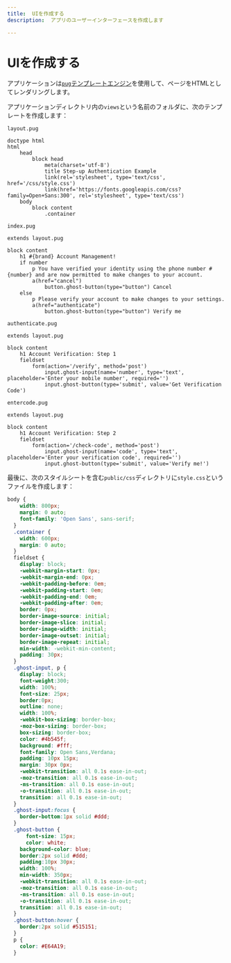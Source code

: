 ```yaml
---
title:  UIを作成する
description:  アプリのユーザーインターフェースを作成します

---
```


UIを作成する
=======

アプリケーションは[`pug`テンプレートエンジン](https://pugjs.org/)を使用して、ページをHTMLとしてレンダリングします。

アプリケーションディレクトリ内の`views`という名前のフォルダに、次のテンプレートを作成します：

`layout.pug`

    doctype html
    html
        head
            block head 
                meta(charset='utf-8')
                title Step-up Authentication Example
                link(rel='stylesheet', type='text/css', href='/css/style.css')
                link(href='https://fonts.googleapis.com/css?family=Open+Sans:300', rel='stylesheet', type='text/css')
        body
            block content
                .container

`index.pug`

    extends layout.pug
    
    block content
        h1 #{brand} Account Management!
        if number
            p You have verified your identity using the phone number #{number} and are now permitted to make changes to your account.
            a(href="cancel")
                button.ghost-button(type="button") Cancel
        else
            p Please verify your account to make changes to your settings.
            a(href="authenticate")
                button.ghost-button(type="button") Verify me

`authenticate.pug`

    extends layout.pug
    
    block content
        h1 Account Verification: Step 1
        fieldset
            form(action='/verify', method='post')
                input.ghost-input(name='number', type='text', placeholder='Enter your mobile number', required='')
                input.ghost-button(type='submit', value='Get Verification Code')

`entercode.pug`

    extends layout.pug
    
    block content
        h1 Account Verification: Step 2
        fieldset
            form(action='/check-code', method='post')
                input.ghost-input(name='code', type='text', placeholder='Enter your verification code', required='')
                input.ghost-button(type='submit', value='Verify me!')

最後に、次のスタイルシートを含む`public/css`ディレクトリに`style.css`というファイルを作成します：

```css
body {
    width: 800px;
    margin: 0 auto;
    font-family: 'Open Sans', sans-serif;
  }
  .container {
    width: 600px;
    margin: 0 auto;
  }
  fieldset {
    display: block;
    -webkit-margin-start: 0px;
    -webkit-margin-end: 0px;
    -webkit-padding-before: 0em;
    -webkit-padding-start: 0em;
    -webkit-padding-end: 0em;
    -webkit-padding-after: 0em;
    border: 0px;
    border-image-source: initial;
    border-image-slice: initial;
    border-image-width: initial;
    border-image-outset: initial;
    border-image-repeat: initial;
    min-width: -webkit-min-content;
    padding: 30px;
  }
  .ghost-input, p {
    display: block;
    font-weight:300;
    width: 100%;
    font-size: 25px;
    border:0px;
    outline: none;
    width: 100%;
    -webkit-box-sizing: border-box;
    -moz-box-sizing: border-box;
    box-sizing: border-box;
    color: #4b545f;
    background: #fff;
    font-family: Open Sans,Verdana;
    padding: 10px 15px;
    margin: 30px 0px;
    -webkit-transition: all 0.1s ease-in-out;
    -moz-transition: all 0.1s ease-in-out;
    -ms-transition: all 0.1s ease-in-out;
    -o-transition: all 0.1s ease-in-out;
    transition: all 0.1s ease-in-out;
  }
  .ghost-input:focus {
    border-bottom:1px solid #ddd;
  }
  .ghost-button {
      font-size: 15px;
      color: white;
    background-color: blue;
    border:2px solid #ddd;
    padding:10px 30px;
    width: 100%;
    min-width: 350px;
    -webkit-transition: all 0.1s ease-in-out;
    -moz-transition: all 0.1s ease-in-out;
    -ms-transition: all 0.1s ease-in-out;
    -o-transition: all 0.1s ease-in-out;
    transition: all 0.1s ease-in-out;
  }
  .ghost-button:hover {
    border:2px solid #515151;
  }
  p {
    color: #E64A19;
  }
```


